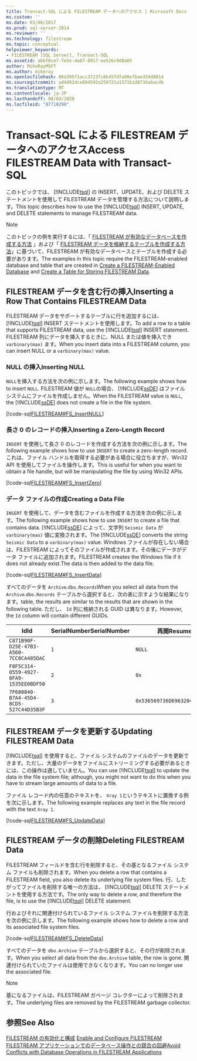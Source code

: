 ```yaml
---
title: Transact-SQL による FILESTREAM データへのアクセス | Microsoft Docs
ms.custom: ''
ms.date: 03/08/2017
ms.prod: sql-server-2014
ms.reviewer: ''
ms.technology: filestream
ms.topic: conceptual
helpviewer_keywords:
- FILESTREAM [SQL Server], Transact-SQL
ms.assetid: a6bf0ce7-7e5e-4a07-8917-ee526c9d0a05
author: MikeRayMSFT
ms.author: mikeray
ms.openlocfilehash: 06d395f1acc3723fc6b45fdfa08efbae354d8014
ms.sourcegitcommit: ad4d92dce894592a259721a1571b1d8736abacdb
ms.translationtype: MT
ms.contentlocale: ja-JP
ms.lasthandoff: 08/04/2020
ms.locfileid: "87718290"
---
```

# <a name="access-filestream-data-with-transact-sql"></a><span data-ttu-id="cd677-102">Transact-SQL による FILESTREAM データへのアクセス</span><span class="sxs-lookup"><span data-stu-id="cd677-102">Access FILESTREAM Data with Transact-SQL</span></span>
  <span data-ttu-id="cd677-103">このトピックでは、 [!INCLUDE[tsql](../../includes/tsql-md.md)] の INSERT、UPDATE、および DELETE ステートメントを使用して FILESTREAM データを管理する方法について説明します。</span><span class="sxs-lookup"><span data-stu-id="cd677-103">This topic describes how to use the [!INCLUDE[tsql](../../includes/tsql-md.md)] INSERT, UPDATE, and DELETE statements to manage FILESTREAM data.</span></span>  
  
> [!NOTE]  
>  <span data-ttu-id="cd677-104">このトピックの例を実行するには、「 [FILESTREAM が有効なデータベースを作成する方法](create-a-filestream-enabled-database.md) 」および「 [FILESTREAM データを格納するテーブルを作成する方法](create-a-table-for-storing-filestream-data.md)」に基づいて、FILESTREAM が有効なデータベースとテーブルを作成する必要があります。</span><span class="sxs-lookup"><span data-stu-id="cd677-104">The examples in this topic require the FILESTREAM-enabled database and table that are created in [Create a FILESTREAM-Enabled Database](create-a-filestream-enabled-database.md) and [Create a Table for Storing FILESTREAM Data](create-a-table-for-storing-filestream-data.md).</span></span>  
  
##  <a name="inserting-a-row-that-contains-filestream-data"></a><a name="ins"></a> <span data-ttu-id="cd677-105">FILESTREAM データを含む行の挿入</span><span class="sxs-lookup"><span data-stu-id="cd677-105">Inserting a Row That Contains FILESTREAM Data</span></span>  
 <span data-ttu-id="cd677-106">FILESTREAM データをサポートするテーブルに行を追加するには、 [!INCLUDE[tsql](../../includes/tsql-md.md)] INSERT ステートメントを使用します。</span><span class="sxs-lookup"><span data-stu-id="cd677-106">To add a row to a table that supports FILESTREAM data, use the [!INCLUDE[tsql](../../includes/tsql-md.md)] INSERT statement.</span></span> <span data-ttu-id="cd677-107">FILESTREAM 列にデータを挿入するときに、NULL または値を挿入でき `varbinary(max)` ます。</span><span class="sxs-lookup"><span data-stu-id="cd677-107">When you insert data into a FILESTREAM column, you can insert NULL or a `varbinary(max)` value.</span></span>  
  
### <a name="inserting-null"></a><span data-ttu-id="cd677-108">NULL の挿入</span><span class="sxs-lookup"><span data-stu-id="cd677-108">Inserting NULL</span></span>  
 <span data-ttu-id="cd677-109">`NULL`を挿入する方法を次の例に示します。</span><span class="sxs-lookup"><span data-stu-id="cd677-109">The following example shows how to insert `NULL`.</span></span> <span data-ttu-id="cd677-110">FILESTREAM 値が `NULL`の場合、 [!INCLUDE[ssDE](../../includes/ssde-md.md)] はファイル システムにファイルを作成しません。</span><span class="sxs-lookup"><span data-stu-id="cd677-110">When the FILESTREAM value is `NULL`, the [!INCLUDE[ssDE](../../includes/ssde-md.md)] does not create a file in the file system.</span></span>  
  
 [!code-sql[FILESTREAM#FS_InsertNULL](../../snippets/tsql/SQL15/tsql/filestream/transact-sql/filestream.sql#fs_insertnull)]  
  
### <a name="inserting-a-zero-length-record"></a><span data-ttu-id="cd677-111">長さ 0 のレコードの挿入</span><span class="sxs-lookup"><span data-stu-id="cd677-111">Inserting a Zero-Length Record</span></span>  
 <span data-ttu-id="cd677-112">`INSERT` を使用して長さ 0 のレコードを作成する方法を次の例に示します。</span><span class="sxs-lookup"><span data-stu-id="cd677-112">The following example shows how to use `INSERT` to create a zero-length record.</span></span> <span data-ttu-id="cd677-113">これは、ファイル ハンドルを取得する必要がある場合に役立ちますが、Win32 API を使用してファイルを操作します。</span><span class="sxs-lookup"><span data-stu-id="cd677-113">This is useful for when you want to obtain a file handle, but will be manipulating the file by using Win32 APIs.</span></span>  
  
 [!code-sql[FILESTREAM#FS_InsertZero](../../snippets/tsql/SQL15/tsql/filestream/transact-sql/filestream.sql#fs_insertzero)]  
  
### <a name="creating-a-data-file"></a><span data-ttu-id="cd677-114">データ ファイルの作成</span><span class="sxs-lookup"><span data-stu-id="cd677-114">Creating a Data File</span></span>  
 <span data-ttu-id="cd677-115">`INSERT` を使用して、データを含むファイルを作成する方法を次の例に示します。</span><span class="sxs-lookup"><span data-stu-id="cd677-115">The following example shows how to use `INSERT` to create a file that contains data.</span></span> <span data-ttu-id="cd677-116">[!INCLUDE[ssDE](../../includes/ssde-md.md)] によって、文字列 `Seismic Data` が `varbinary(max)` 値に変換されます。</span><span class="sxs-lookup"><span data-stu-id="cd677-116">The [!INCLUDE[ssDE](../../includes/ssde-md.md)] converts the string `Seismic Data` to a `varbinary(max)` value.</span></span> <span data-ttu-id="cd677-117">Windows ファイルが存在しない場合は、FILESTREAM によってそのファイルが作成されます。その後にデータがデータ ファイルに追加されます。</span><span class="sxs-lookup"><span data-stu-id="cd677-117">FILESTREAM creates the Windows file if it does not already exist.The data is then added to the data file.</span></span>  
  
 [!code-sql[FILESTREAM#FS_InsertData](../../snippets/tsql/SQL15/tsql/filestream/transact-sql/filestream.sql#fs_insertdata)]  
  
 <span data-ttu-id="cd677-118">すべてのデータを `Archive`.`dbo.Records`</span><span class="sxs-lookup"><span data-stu-id="cd677-118">When you select all data from the `Archive`.`dbo.Records`</span></span> <span data-ttu-id="cd677-119">テーブルから選択すると、次の表に示すような結果になります。</span><span class="sxs-lookup"><span data-stu-id="cd677-119">table, the results are similar to the results that are shown in the following table.</span></span> <span data-ttu-id="cd677-120">ただし、 `Id` 列に格納される GUID は異なります。</span><span class="sxs-lookup"><span data-stu-id="cd677-120">However, the `Id` column will contain different GUIDs.</span></span>  
  
|<span data-ttu-id="cd677-121">Id</span><span class="sxs-lookup"><span data-stu-id="cd677-121">Id</span></span>|<span data-ttu-id="cd677-122">SerialNumber</span><span class="sxs-lookup"><span data-stu-id="cd677-122">SerialNumber</span></span>|<span data-ttu-id="cd677-123">再開</span><span class="sxs-lookup"><span data-stu-id="cd677-123">Resume</span></span>|  
|--------|------------------|------------|  
|`C871B90F-D25E-47B3-A560-7CC0CA405DAC`|`1`|`NULL`|  
|`F8F5C314-0559-4927-8FA9-1535EE0BDF50`|`2`|`0x`|  
|`7F680840-B7A4-45D4-8CD5-527C44D35B3F`|`3`|`0x536569736D69632044617461`|  
  
##  <a name="updating-filestream-data"></a><a name="upd"></a> <span data-ttu-id="cd677-124">FILESTREAM データを更新する</span><span class="sxs-lookup"><span data-stu-id="cd677-124">Updating FILESTREAM Data</span></span>  
 <span data-ttu-id="cd677-125">[!INCLUDE[tsql](../../includes/tsql-md.md)] を使用すると、ファイル システムのファイルのデータを更新できます。ただし、大量のデータをファイルにストリーミングする必要があるときには、この操作は適していません。</span><span class="sxs-lookup"><span data-stu-id="cd677-125">You can use [!INCLUDE[tsql](../../includes/tsql-md.md)] to update the data in the file system file; although, you might not want to do this when you have to stream large amounts of data to a file.</span></span>  
  
 <span data-ttu-id="cd677-126">ファイル レコード内の任意のテキストを、 `Xray 1`というテキストに置換する例を次に示します。</span><span class="sxs-lookup"><span data-stu-id="cd677-126">The following example replaces any text in the file record with the text `Xray 1`.</span></span>  
  
 [!code-sql[FILESTREAM#FS_UpdateData](../../snippets/tsql/SQL15/tsql/filestream/transact-sql/filestream.sql#fs_updatedata)]  
  
##  <a name="deleting-filestream-data"></a><a name="del"></a> <span data-ttu-id="cd677-127">FILESTREAM データの削除</span><span class="sxs-lookup"><span data-stu-id="cd677-127">Deleting FILESTREAM Data</span></span>  
 <span data-ttu-id="cd677-128">FILESTREAM フィールドを含む行を削除すると、その基となるファイル システム ファイルも削除されます。</span><span class="sxs-lookup"><span data-stu-id="cd677-128">When you delete a row that contains a FILESTREAM field, you also delete its underlying file system files.</span></span> <span data-ttu-id="cd677-129">行、したがってファイルを削除する唯一の方法は、 [!INCLUDE[tsql](../../includes/tsql-md.md)] DELETE ステートメントを使用する方法です。</span><span class="sxs-lookup"><span data-stu-id="cd677-129">The only way to delete a row, and therefore the file, is to use the [!INCLUDE[tsql](../../includes/tsql-md.md)] DELETE statement.</span></span>  
  
 <span data-ttu-id="cd677-130">行およびそれに関連付けられているファイル システム ファイルを削除する方法を次の例に示します。</span><span class="sxs-lookup"><span data-stu-id="cd677-130">The following example shows how to delete a row and its associated file system files.</span></span>  
  
 [!code-sql[FILESTREAM#FS_DeleteData](../../snippets/tsql/SQL15/tsql/filestream/transact-sql/filestream.sql#fs_deletedata)]  
  
 <span data-ttu-id="cd677-131">すべてのデータを `dbo.Archive` テーブルから選択すると、その行が削除されます。</span><span class="sxs-lookup"><span data-stu-id="cd677-131">When you select all data from the `dbo.Archive` table, the row is gone.</span></span> <span data-ttu-id="cd677-132">関連付けられていたファイルは使用できなくなります。</span><span class="sxs-lookup"><span data-stu-id="cd677-132">You can no longer use the associated file.</span></span>  
  
> [!NOTE]  
>  <span data-ttu-id="cd677-133">基になるファイルは、FILESTREAM ガベージ コレクターによって削除されます。</span><span class="sxs-lookup"><span data-stu-id="cd677-133">The underlying files are removed by the FILESTREAM garbage collector.</span></span>  
  
## <a name="see-also"></a><span data-ttu-id="cd677-134">参照</span><span class="sxs-lookup"><span data-stu-id="cd677-134">See Also</span></span>  
 <span data-ttu-id="cd677-135">[FILESTREAM の有効化と構成](enable-and-configure-filestream.md) </span><span class="sxs-lookup"><span data-stu-id="cd677-135">[Enable and Configure FILESTREAM](enable-and-configure-filestream.md) </span></span>  
 [<span data-ttu-id="cd677-136">FILESTREAM アプリケーションでのデータベース操作との競合の回避</span><span class="sxs-lookup"><span data-stu-id="cd677-136">Avoid Conflicts with Database Operations in FILESTREAM Applications</span></span>](avoid-conflicts-with-database-operations-in-filestream-applications.md)  
  
  

